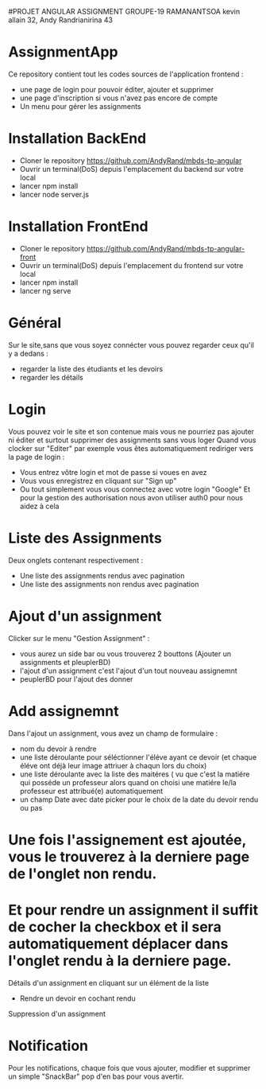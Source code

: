 #PROJET ANGULAR ASSIGNMENT GROUPE-19
RAMANANTSOA kevin allain 32, Andy Randrianirina 43

# AssignmentApp

Ce repository contient tout les codes sources de l'application frontend :
- une page de login pour pouvoir éditer, ajouter et supprimer
- une page d'inscription si vous n'avez pas encore de compte
- Un menu pour gérer les assignments

# Installation BackEnd
- Cloner le repository https://github.com/AndyRand/mbds-tp-angular
- Ouvrir un terminal(DoS) depuis l'emplacement du backend sur votre local
- lancer npm install
- lancer node server.js

# Installation FrontEnd
- Cloner le repository https://github.com/AndyRand/mbds-tp-angular-front
- Ouvrir un terminal(DoS) depuis l'emplacement du frontend sur votre local
- lancer npm install
- lancer ng serve

# Général 
Sur le site,sans que vous soyez connécter vous pouvez regarder ceux qu'il y a dedans : 
- regarder la liste des étudiants et les devoirs 
- regarder les détails

# Login
Vous pouvez voir le site et son contenue mais vous ne pourriez pas ajouter ni éditer et surtout supprimer des assignments sans vous loger
Quand vous clocker sur "Editer" par exemple vous êtes automatiquement rediriger vers la page de login :
- Vous entrez vôtre login et mot de passe si voues en avez 
- Vous vous enregistrez en cliquant sur "Sign up"
- Ou tout simplement vous vous connectez avec votre login "Google"
Et pour la gestion des authorisation nous avon utiliser auth0 pour nous aidez à cela

# Liste des Assignments
Deux onglets contenant respectivement :
- Une liste des assignments rendus avec pagination
- Une liste des assignments non rendus avec pagination

# Ajout d'un assignment 
Clicker sur le menu "Gestion Assignment" : 
- vous aurez un side bar ou vous trouverez 2 bouttons (Ajouter un assignments et pleuplerBD)
- l'ajout d'un assignment c'est l'ajout d'un tout nouveau assignemnt
- peuplerBD pour l'ajout des donner

# Add assignemnt
Dans l'ajout un assignment, vous avez un champ de formulaire : 
- nom du devoir à rendre
- une liste déroulante pour séléctionner l'éléve ayant ce devoir (et chaque éléve ont déjà leur image attriuer à chaqun lors du choix)
- une liste déroulante avec la liste des maitéres ( vu que c'est la matiére qui posséde un professeur alors quand on choisi une matiére le/la professeur est attribué(e) automatiquement
- un champ Date avec date picker pour le choix de la date du devoir rendu ou pas

# Une fois l'assignement est ajoutée, vous le trouverez à la derniere page de l'onglet non rendu.

# Et pour rendre un assignment il suffit de cocher la checkbox et il sera automatiquement déplacer dans l'onglet rendu à la derniere page.

Détails d'un assignment en cliquant sur un élément de la liste
- Rendre un devoir en cochant rendu

Suppression d'un assignment

# Notification
Pour les notifications, chaque fois que vous ajouter, modifier et supprimer un simple "SnackBar" pop d'en bas pour vous avertir.



